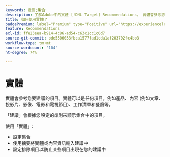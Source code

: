 ```yaml
---
keywords: 產品;集合
description: 了解Adobe中的實體 [!DNL Target] Recommendations。 實體會參考您要建議的項目，使用 [!DNL Target]，例如文章、電影或產品。
title: 如何使用實體？
badgePremium: label="Premium" type="Positive" url="https://experienceleague.adobe.com/docs/target/using/introduction/intro.html?lang=en#premium newtab=true" tooltip="See what's included in Target Premium."
feature: Recommendations
exl-id: ffe23eea-b914-4c86-ad54-c63c1cc1c0d7
source-git-commit: bde5506033fbca1577fad1cda1af203702fc4bb3
workflow-type: tm+mt
source-wordcount: '104'
ht-degree: 74%

---
```


# 實體

實體會參考您要建議的項目。實體可以是任何項目，例如產品、內容 (例如文章、投影片、影像、電影和電視節目)、工作清單和餐廳等。

「建議」會根據您設定的準則來顯示集合中的項目。

使用「實體」:

* 設定集合
* 使用摘要將實體或內容資訊輸入建議中
* 設定排除項目以防止某些項目出現在您的建議中
